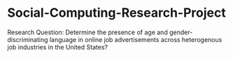 # Social-Computing-Research-Project
Research Question: Determine the presence of age and gender-discriminating language in online job advertisements across heterogenous job industries in the United States?
